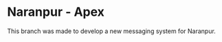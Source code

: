 Naranpur - Apex
==============================

This branch was made to develop a new messaging system for Naranpur.